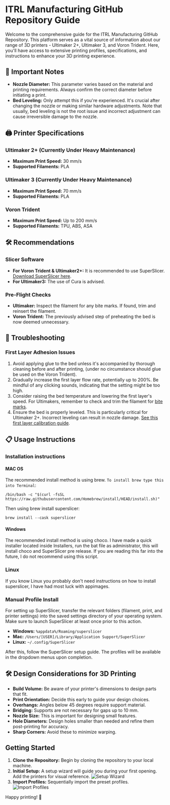 # ITRL Manufacturing GitHub Repository Guide

Welcome to the comprehensive guide for the ITRL Manufacturing GitHub Repository. This platform serves as a vital source of information about our range of 3D printers - Ultimaker 2+, Ultimaker 3, and Voron Trident. Here, you'll have access to extensive printing profiles, specifications, and instructions to enhance your 3D printing experience.

## 📝 Important Notes

- **Nozzle Diameter:** This parameter varies based on the material and printing requirements. Always confirm the correct diameter before initiating a print.
- **Bed Leveling:** Only attempt this if you're experienced. It's crucial after changing the nozzle or making similar hardware adjustments. Note that usually, bed leveling is not the root issue and incorrect adjustment can cause irreversible damage to the nozzle.

## 🖨️ Printer Specifications

### Ultimaker 2+ (Currently Under Heavy Maintenance)
- **Maximum Print Speed:** 30 mm/s
- **Supported Filaments:** PLA

### Ultimaker 3 (Currently Under Heavy Maintenance)
- **Maximum Print Speed:** 70 mm/s
- **Supported Filaments:** PLA

### Voron Trident
- **Maximum Print Speed:** Up to 200 mm/s
- **Supported Filaments:** TPU, ABS, ASA

## 🛠️ Recommendations

### Slicer Software
- **For Voron Trident & Ultimaker2+:** It is recommended to use SuperSlicer. [Download SuperSlicer here](https://github.com/supermerill/SuperSlicer/releases/).
- **For Ultimaker3:** The use of Cura is advised.

### Pre-Flight Checks
- **Ultimaker:** Inspect the filament for any bite marks. If found, trim and reinsert the filament.
- **Voron Trident:** The previously advised step of preheating the bed is now deemed unnecessary.

## 🔧 Troubleshooting

### First Layer Adhesion Issues
1. Avoid applying glue to the bed unless it's accompanied by thorough cleaning before and after printing, (under no circumstance should glue be used on the Voron Trident).
2. Gradually increase the first layer flow rate, potentially up to 200%. Be mindful of any clicking sounds, indicating that the setting might be too high.
3. Consider raising the bed temperature and lowering the first layer's speed. For Ultimakers, remember to check and trim the filament for [bite marks](https://content.invisioncic.com/ultimake/monthly_2015_08/Filament.jpg.f86418ddcaa460f1f2acc257042f0c42.jpg).
4. Ensure the bed is properly leveled. This is particularly critical for Ultimaker 2+. Incorrect leveling can result in nozzle damage. [See this first layer calibration guide](https://github.com/KTH-SML/ITRL-Manufacturing/assets/21311514/577eaf8e-30e7-4db9-832f-9c69cd600eb7).

## 📋 Usage Instructions

### Installation instructions
#### MAC OS
The recommended install method is using brew. `To install brew type this into Terminal`:
```console
/bin/bash -c "$(curl -fsSL https://raw.githubusercontent.com/Homebrew/install/HEAD/install.sh)"
```
Then using brew install superslicer:
```console
brew install --cask superslicer 
```

#### Windows
The recommended install method is using choco. I have made a quick installer located inside Installers, run the bat file as administrator, this will install choco and SuperSlicer pre release. If you are reading this far into the future, I do not recommend using this script.

### Linux
If you know Linux you probably don't need instructions on how to install superslicer, I have had most luck with appimages. 

### Manual Profile Install
For setting up SuperSlicer, transfer the relevant folders (filament, print, and printer settings) into the saved settings directory of your operating system. Make sure to launch SuperSlicer at least once prior to this action.

- **Windows:** `%appdata%/Roaming/superslicer`
- **Mac:** `/Users/[USER]/Library/Application Support/SuperSlicer`
- **Linux:** `~/.config/SuperSlicer`

After this, follow the SuperSlicer setup guide. The profiles will be available in the dropdown menus upon completion.


## 🛠️ Design Considerations for 3D Printing

- **Build Volume:** Be aware of your printer's dimensions to design parts that fit.
- **Print Orientation:** Decide this early to guide your design choices.
- **Overhangs:** Angles below 45 degrees require support material.
- **Bridging:** Supports are not necessary for gaps up to 10 mm.
- **Nozzle Size:** This is important for designing small features.
- **Hole Diameters:** Design holes smaller than needed and refine them post-printing for accuracy.
- **Sharp Corners:** Avoid these to minimize warping.

## Getting Started

1. **Clone the Repository:** Begin by cloning the repository to your local machine.
2. **Initial Setup:** A setup wizard will guide you during your first opening. Add the printers for visual reference.
   ![Setup Wizard](https://github.com/nilsonstine/ITRL-Manufacturing/assets/21311514/ec00988b-e2d9-497d-833d-95f026160538)
3. **Import Profiles:** Sequentially import the preset profiles.
   ![Import Profiles](https://github.com/nilsonstine/ITRL-Manufacturing/assets/21311514/2d9580dc-245d-4680-8569-0e4500d921ad)

Happy printing! 🎉